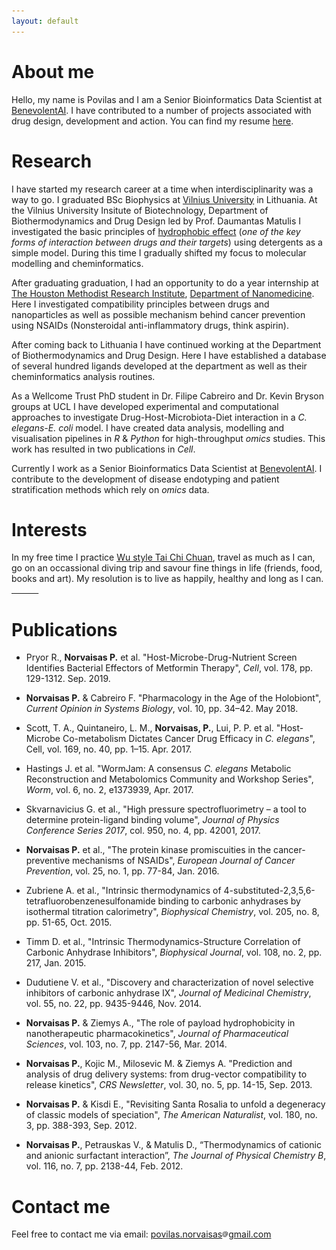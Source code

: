 ```yaml
---
layout: default
---
```


# About me

Hello, my name is Povilas and I am a Senior Bioinformatics Data Scientist at [BenevolentAI](https://benevolent.ai/). I have contributed to a number of projects associated with drug design, development and action. You can find my resume [here](assets/pdf/povilas_norvaisas_resume_2020.pdf).

# Research

I have started my research career at a time when interdisciplinarity was a way to go. I graduated BSc Biophysics at [Vilnius University](https://www.vu.lt/en/) in Lithuania. At the Vilnius University Insitute of Biotechnology, Department of Biothermodynamics and Drug Design led by Prof. Daumantas Matulis I investigated the basic principles of [hydrophobic effect](https://en.wikipedia.org/wiki/Hydrophobic_effect) (*one of the key forms of interaction between drugs and their targets*) using detergents as a simple model. During this time I gradually shifted my focus to molecular modelling and cheminformatics.

After graduating graduation, I had an opportunity to do a year internship at [The Houston Methodist Research Institute](https://www.houstonmethodist.org/research/), [Department of Nanomedicine](https://www.houstonmethodist.org/research/our-research/nanomedicine/). Here I investigated compatibility principles between drugs and nanoparticles as well as possible mechanism behind cancer prevention using NSAIDs (Nonsteroidal anti-inflammatory drugs, think aspirin).

After coming back to Lithuania I have continued working at the Department of Biothermodynamics and Drug Design. Here I have established a database of several hundred ligands developed at the department as well as their  cheminformatics analysis routines.

As a Wellcome Trust PhD student in Dr. Filipe Cabreiro and Dr. Kevin Bryson groups at UCL I have developed experimental and computational approaches to investigate Drug-Host-Microbiota-Diet interaction in a _C. elegans-E. coli_ model. I have created data analysis, modelling and visualisation pipelines in _R_ & _Python_ for high-throughput _omics_ studies. This work has resulted in two publications in _Cell_.

Currently I work as a Senior Bioinformatics Data Scientist at [BenevolentAI](https://benevolent.ai/). I contribute to the development of disease endotyping and patient stratification methods which rely on _omics_ data.

# Interests

In my free time I practice [Wu style Tai Chi Chuan](https://www.wustyle-europe.com/index.html), travel as much as I can, go on an occassional diving trip and savour fine things in life (friends, food, books and art). My resolution is to live as happily, healthy and long as I can. [<font size="1" color='white'>stiklainiai</font>](docs/stiklainis/index.html)

# Publications

* Pryor R., __Norvaisas P.__ et al. "Host-Microbe-Drug-Nutrient Screen Identifies Bacterial Effectors of Metformin Therapy", _Cell_, vol. 178, pp. 129-1312. Sep. 2019.

* __Norvaisas P.__ & Cabreiro F. "Pharmacology in the Age of the Holobiont", _Current Opinion in Systems Biology_, vol. 10, pp. 34–42. May 2018.

* Scott, T. A., Quintaneiro, L. M., __Norvaisas, P.__, Lui, P. P. et al. "Host-Microbe Co-metabolism Dictates Cancer Drug Efficacy in *C. elegans*", Cell, vol. 169, no. 40, pp. 1–15. Apr. 2017.

* Hastings J. et al. "WormJam: A consensus *C. elegans* Metabolic Reconstruction and Metabolomics Community and Workshop Series", _Worm_, vol. 6, no. 2, e1373939, Apr. 2017.

* Skvarnavicius G. et al., "High pressure spectrofluorimetry – a tool to determine protein-ligand binding volume", _Journal of Physics Conference Series 2017_, col. 950, no. 4, pp. 42001, 2017.

* __Norvaisas P.__ et al., "The protein kinase promiscuities in the cancer-preventive mechanisms of NSAIDs", _European Journal of Cancer Prevention_, vol. 25, no. 1, pp. 77-84, Jan. 2016.

* Zubriene A. et al., "Intrinsic thermodynamics of 4-substituted-2,3,5,6-tetrafluorobenzenesulfonamide binding to carbonic anhydrases by isothermal titration calorimetry", _Biophysical Chemistry_, vol. 205, no. 8, pp. 51-65, Oct. 2015.

* Timm D. et al., "Intrinsic Thermodynamics-Structure Correlation of Carbonic Anhydrase Inhibitors", _Biophysical Journal_, vol. 108, no. 2, pp. 217, Jan. 2015.

* Dudutiene V. et al., "Discovery and characterization of novel selective inhibitors of carbonic anhydrase IX", _Journal of Medicinal Chemistry_, vol. 55, no. 22, pp. 9435-9446, Nov. 2014.

* __Norvaisas P.__ & Ziemys A., "The role of payload hydrophobicity in nanotherapeutic pharmacokinetics", _Journal of Pharmaceutical Sciences_, vol. 103, no. 7, pp. 2147-56, Mar. 2014.

* __Norvaisas P.__, Kojic M., Milosevic M. \& Ziemys A. "Prediction and analysis of drug delivery systems: from drug-vector compatibility to release kinetics", _CRS Newsletter_, vol. 30, no. 5, pp. 14-15, Sep. 2013.

* __Norvaisas P.__ & Kisdi E., "Revisiting Santa Rosalia to unfold a degeneracy of classic models of speciation", _The American Naturalist_, vol. 180, no. 3, pp. 388-393, Sep. 2012.

* __Norvaisas P.__, Petrauskas V., & Matulis D., “Thermodynamics of cationic and anionic surfactant interaction”, _The Journal of Physical Chemistry B_, vol. 116, no. 7, pp. 2138-44, Feb. 2012.

# Contact me

Feel free to contact me via email: [povilas.norvaisas<img src="assets/img/at.png" alt="drawing" width="10"/>gmail.com](mailto:povilas.norvaisas@gmail.com) 